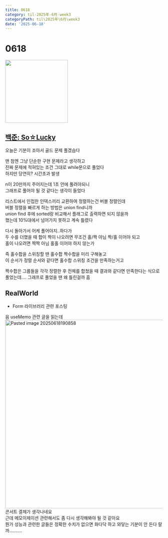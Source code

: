 ```yaml
---
title: 0618
category: til-2025年-6月-week3
categoryPath: til\2025年\6月\week3
date: '2025-06-18'
---
```

# 0618  
<img src="https://i.pinimg.com/736x/e9/2e/1b/e92e1bba28e91b69f6b155033a6bb4e6.jpg" width="200">  

## [백준: So☆Lucky](https://www.acmicpc.net/problem/34030)  
오늘은 기분이 조아서 골드 문제 풀겠슴다

맨 첨엔 그냥 단순한 구현 문제라고 생각하고  
진짜 문제에 적혀있는 조건 그대로 while문으로 풀었다  
하지만 당연히? 시간초과 발생

n이 20만까지 주어지는데 1초 안에 풀려야되니  
그래프로 풀어야 될 것 같다는 생각이 들었다

리스트에서 인접한 인덱스끼리 교환하여 정렬하는건 버블 정렬인데  
버블 정렬을 빠르게 하는 방법은 union find니까  
union find 후에 sorted랑 비교해서 플래그로 출력하면 되지 않을까  
했는데 10%대에서 넘어가지 못하고 계속 틀렸다

다시 돌아가서 어케 풀어야지..하다가  
두 수를 더했을 때 합이 짝이 나오려면 무조건 홀/짝 아님 짝/홀 이어야 되고  
홀이 나오려면 짝짝 아님 홀홀 이어야 하지 않는가

즉 홀수합을 스위칭할 땐 홀수합 짝수합을 미리 구해놓고   
이 순서가 정렬 순서와 같다면 홀수합 스위칭 조건을 만족하는거고

짝수합은 그룹들을 각각 정렬한 후 전체를 합쳤을 때 결과와 같다면 만족한다는 식으로   
풀었는데.... 그래프로 풀었을 땐 왜 틀린걸까 흠

## RealWorld  
- Form 라이브러리 관련 포스팅

음 useMemo 관련 글을 읽는데   
<img src="/images/til/2025年/6月/week3/Pasted image 20250618190858.png" alt="Pasted image 20250618190858" width="600">  
콘서트 결제가 생각나네요   
근데 메모이제이션 관련해서도 좀 다시 생각해봐야 될 것 같아요  
뭔가 성능과 관련한 글들은 정확한 수치가 없으면 화다닥 하고 와닿는 기분이 안 든다 랄까..........
